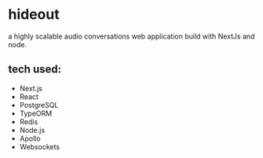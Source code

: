 # hideout
a highly scalable audio conversations web application build with NextJs and node.
  
## tech used:
- Next.js
- React
- PostgreSQL
- TypeORM
- Redis
- Node.js
- Apollo
- Websockets